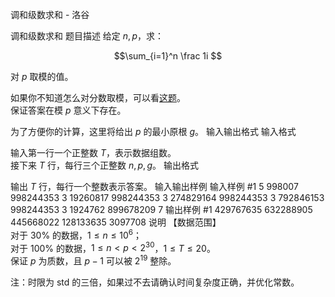 



调和级数求和 - 洛谷














调和级数求和
题目描述
给定 $n,p$，求：

$$\sum_{i=1}^n \frac 1i $$

对 $p$ 取模的值。

如果你不知道怎么对分数取模，可以看[这题](https://www.luogu.com.cn/problem/P2613)。  
保证答案在模 $p$ 意义下存在。

为了方便你的计算，这里将给出 $p$ 的最小原根 $g$。
输入输出格式
输入格式

输入第一行一个正整数 $T$，表示数据组数。  
接下来 $T$ 行，每行三个正整数 $n,p,g$。
输出格式

输出 $T$ 行，每行一个整数表示答案。
输入输出样例
输入样例 #1
5
998007 998244353 3
19260817 998244353 3
274829164 998244353 3
792846153 998244353 3
1924762 899678209 7
输出样例 #1
429767635
632288905
445668022
128133635
3097708
说明
【数据范围】  
对于 $30\%$ 的数据，$1\le n \le 10^6$；  
对于 $100\%$ 的数据，$1 \le n < p < 2^{30}$，$1\le T \le 20$。  
保证 $p$ 为质数，且 $p-1$ 可以被 $2^{19}$ 整除。

注：时限为 std 的三倍，如果过不去请确认时间复杂度正确，并优化常数。






